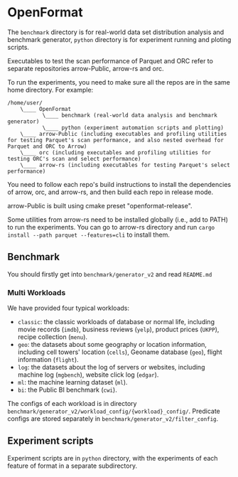 # OpenFormat
The `benchmark` directory is for real-world data set distribution analysis and benchmark generator, `python` directory is for experiment running and ploting scripts.

Executables to test the scan performance of Parquet and ORC refer to separate repositories arrow-Public, arrow-rs and orc.

To run the experiments, you need to make sure all the repos are in the same home directory. For example:

```
/home/user/
    \____ OpenFormat 
           \____ benchmark (real-world data analysis and benchmark generator)
           \____ python (experiment automation scripts and plotting)
    \____ arrow-Public (including executables and profiling utilities for testing Parquet's scan performance, and also nested overhead for Parquet and ORC to Arrow)
    \____ orc (including executables and profiling utilities for testing ORC's scan and select performance)
    \____ arrow-rs (including executables for testing Parquet's select performance)
```

You need to follow each repo's build instructions to install the dependencies of arrow, orc, and arrow-rs, and then build each repo in release mode.

arrow-Public is built using cmake preset "openformat-release".

Some utilities from arrow-rs need to be installed globally (i.e., add to PATH) to run the experiments. You can go to arrow-rs directory and run `cargo install --path parquet --features=cli` to install them.

## Benchmark
You should firstly get into `benchmark/generator_v2` and read `README.md`

### Multi Workloads
We have provided four typical workloads:
* `classic`: the classic workloads of database or normal life, including movie records (`imdb`), business reviews (`yelp`), product prices (`UKPP`), recipe collection (`menu`).
* `geo`: the datasets about some geography or location information, including cell towers' location (`cells`), Geoname database (`geo`), flight information (`flight`).
* `log`: the datasets about the log of servers or websites, including machine log (`mgbench`), website click log (`edgar`).
*  `ml`: the machine learning dataset (`ml`).
*  `bi`: the Public BI benchmark (`cwi`).

The configs of each workload is in directory `benchmark/generator_v2/workload_config/{workload}_config/`. Predicate configs are stored separately in `benchmark/generator_v2/filter_config`.


## Experiment scripts

Experiment scripts are in `python` directory, with the experiments of each feature of format in a separate subdirectory.